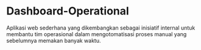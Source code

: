 # Dashboard-Operational
Aplikasi web sederhana yang dikembangkan sebagai inisiatif internal untuk membantu tim operasional dalam mengotomatisasi proses manual yang sebelumnya memakan banyak waktu.
